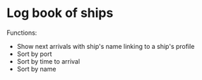 <h1>Log book of ships</h1>
<p>Functions:</p>
<ul>
<li>Show next arrivals with ship's name linking to a ship's profile</li>
<li>Sort by port</li>
<li>Sort by time to arrival</li>
<li>Sort by name</li>
</ul>
